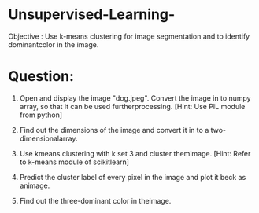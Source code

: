 # Unsupervised-Learning-
Objective : Use k-means clustering for image segmentation and to identify dominantcolor in the image.

# Question:
   
   1) Open and display the image "dog.jpeg". Convert the image in to numpy array, so that it can be used
      furtherprocessing.
      [Hint: Use PIL module from python]
   
   2) Find out the dimensions of the image and convert it in  to a two-dimensionalarray.
   
   3) Use kmeans clustering with k set 3 and cluster themimage.
      [Hint: Refer to k-means module of scikitlearn]
      
   4) Predict the cluster label of every pixel in the image and plot it beck as animage.
   
   5) Find out the three-dominant color in theimage.          

